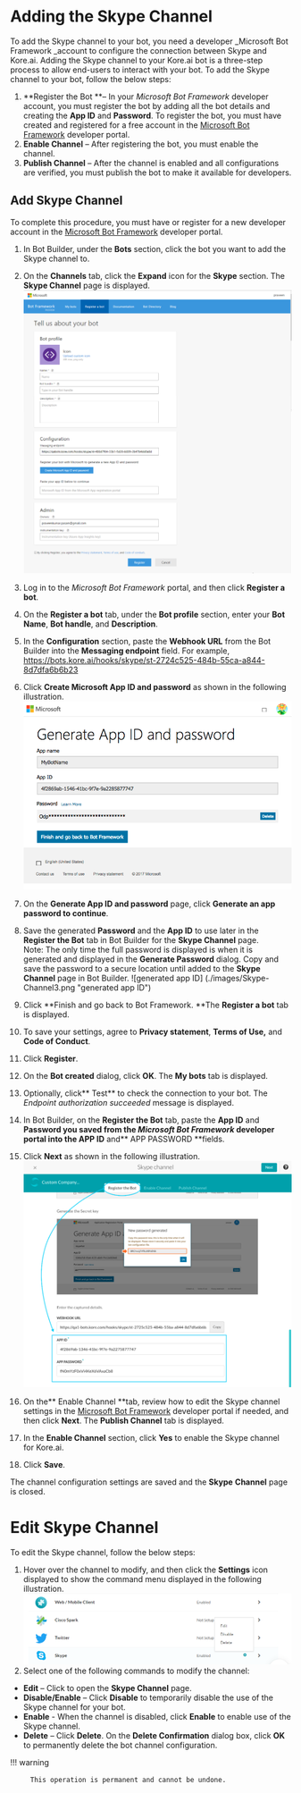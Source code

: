 # **Adding the Skype Channel**

To add the Skype channel to your bot, you need a developer _Microsoft Bot Framework _account to configure the connection between Skype and Kore.ai. Adding the Skype channel to your Kore.ai bot is a three-step process to allow end-users to interact with your bot. To add the Skype channel to your bot, follow the below steps:



1. **Register the Bot **– In your _Microsoft Bot Framework_ developer account, you must register the bot by adding all the bot details and creating the **App ID** and **Password**. To register the bot, you must have created and registered for a free account in the [Microsoft Bot Framework](https://dev.botframework.com/) developer portal.
2. **Enable Channel** – After registering the bot, you must enable the channel.
3. **Publish Channel** – After the channel is enabled and all configurations are verified, you must publish the bot to make it available for developers.


## Add Skype Channel

To complete this procedure, you must have or register for a new developer account in the [Microsoft Bot Framework](https://dev.botframework.com/) developer portal.

1. In Bot Builder, under the **Bots** section, click the bot you want to add the Skype channel to.
2. On the **Channels** tab, click the **Expand** icon for the **Skype** section. The **Skype Channel** page is displayed.
![Skype Channel](./images/Skype-Channel1.png "Skype Channel")

3. Log in to the _Microsoft Bot Framework_ portal, and then click **Register a bot**.
4. On the **Register a bot** tab, under the **Bot profile** section, enter your **Bot Name**, **Bot handle**, and **Description**.
5. In the **Configuration** section, paste the **Webhook URL** from the Bot Builder into the **Messaging endpoint** field. For example, https://bots.kore.ai/hooks/skype/st-2724c525-484b-55ca-a844-8d7dfa6b6b23
6. Click **Create Microsoft App ID and password** as shown in the following illustration.
![register bot](./images/Skype-Channel2.png "register bot")

7. On the **Generate App ID and password** page, click **Generate an app password to continue**.
8. Save the generated **Password** and the **App ID** to use later in the **Register the Bot** tab in Bot Builder for the **Skype Channel** page. \
Note: The only time the full password is displayed is when it is generated and displayed in the **Generate Password** dialog. Copy and save the password to a secure location until added to the **Skype Channel** page in Bot Builder.
![generated app ID]
(./images/Skype-Channel3.png "generated app ID")

9. Click **Finish and go back to Bot Framework. **The **Register a bot** tab is displayed.
10. To save your settings, agree to **Privacy statement**, **Terms of Use,** and **Code of Conduct**.
11. Click **Register**.
12. On the **Bot created** dialog, click **OK**. The **My bots** tab is displayed.
13. Optionally, click** Test** to check the connection to your bot. The _Endpoint authorization succeeded_ message is displayed.
14. In Bot Builder, on the **Register the Bot** tab, paste the **App ID** and **Password **you saved from the _Microsoft Bot Framework_ developer portal into the** APP ID** and** APP PASSWORD **fields.
15. Click **Next** as shown in the following illustration.
![test connection](./images/Skype-Channel3.png "test connection")


16. On the** Enable Channel **tab, review how to edit the Skype channel settings in the [Microsoft Bot Framework](https://dev.botframework.com/) developer portal if needed, and then click **Next**. The **Publish Channel** tab is displayed.
17.  In the **Enable Channel** section, click **Yes** to enable the Skype channel for Kore.ai.
18. Click **Save**.

The channel configuration settings are saved and the **Skype** **Channel** page is closed.


# **Edit Skype Channel**

To edit the Skype channel, follow the below steps:


1. Hover over the channel to modify, and then click the **Settings** icon displayed to show the command menu displayed in the following illustration.
![settings](./images/Skype-Channel4.png "settings")
2. Select one of the following commands to modify the channel:
 * **Edit** – Click to open the **Skype Channel** page.
 * **Disable/Enable** – Click **Disable** to temporarily disable the use of the Skype channel for your bot.
 * **Enable** - When the channel is disabled, click **Enable** to enable use of the Skype channel.
 * **Delete** – Click **Delete**. On the **Delete Confirmation** dialog box, click **OK** to permanently delete the bot channel configuration.

!!! warning

         This operation is permanent and cannot be undone.
